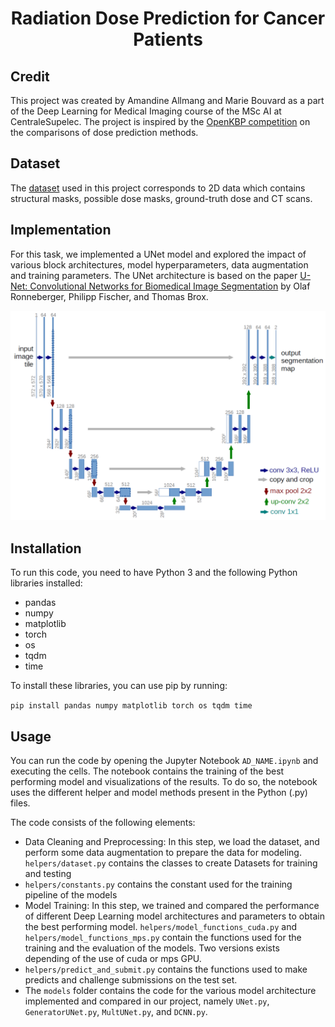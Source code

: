 # <center>Radiation Dose Prediction for Cancer Patients</center>


## Credit
This project was created by Amandine Allmang and Marie Bouvard as a part of the Deep Learning for Medical Imaging course of the MSc AI at CentraleSupelec. The project is inspired by the [OpenKBP competition](https://www.aapm.org/GrandChallenge/OpenKBP/) on the comparisons of dose prediction methods.

## Dataset
The [dataset](https://github.com/soniamartinot/MVA-Dose-Prediction.git) used in this project corresponds to 2D data which contains structural masks, possible dose masks, ground-truth dose and CT scans.

## Implementation
For this task, we implemented a UNet model and explored the impact of various block architectures, model hyperparameters, data augmentation and training parameters. The UNet architecture is based on the paper [U-Net: Convolutional Networks for Biomedical Image Segmentation](https://arxiv.org/abs/1505.04597) by Olaf Ronneberger, Philipp Fischer, and Thomas Brox. 

![Unet](unet_archi.png)

## Installation
To run this code, you need to have Python 3 and the following Python libraries installed: 
- pandas 
- numpy 
- matplotlib 
- torch
- os
- tqdm 
- time

To install these libraries, you can use pip by running:

`pip install pandas numpy matplotlib torch os tqdm time`

## Usage
You can run the code by opening the Jupyter Notebook `AD_NAME.ipynb` and executing the cells. The notebook contains the training of the best performing model and visualizations of the results. To do so, the notebook uses the different helper and model methods present in the Python (.py) files.

The code consists of the following elements:

- Data Cleaning and Preprocessing: In this step, we load the dataset, and perform some data augmentation to prepare the data for modeling. `helpers/dataset.py` contains the classes to create Datasets for training and testing
- `helpers/constants.py` contains the constant used for the training pipeline of the models
- Model Training: In this step, we trained and compared the performance of different Deep Learning model architectures and parameters to obtain the best performing model. `helpers/model_functions_cuda.py` and `helpers/model_functions_mps.py` contain the functions used for the training and the evaluation of the models. Two versions exists depending of the use of cuda or mps GPU.
- `helpers/predict_and_submit.py` contains the functions used to make predicts and challenge submissions on the test set.
- The `models` folder contains the code for the various model architecture implemented and compared in our project, namely `UNet.py`, `GeneratorUNet.py`, `MultUNet.py`, and `DCNN.py`.



